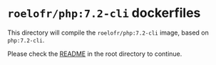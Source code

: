 # `roelofr/php:7.2-cli` dockerfiles

This directory will compile the `roelofr/php:7.2-cli` image, based
on `php:7.2-cli`.

Please check the
[README](https://github.com/roelofr/docker-php/blob/master/README.md) in the
root directory to continue.
